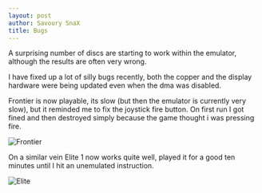 ```yaml
---
layout: post
author: Savoury SnaX
title: Bugs
---
```


 A surprising number of discs are starting to work within the emulator, although the results are often very wrong.

 I have fixed up a lot of silly bugs recently, both the copper and the display hardware were being updated even when the dma was disabled. 

 Frontier is now playable, its slow (but then the emulator is currently very slow), but it reminded me to fix the joystick fire button. On first run I got fined and then destroyed simply because the game thought i was pressing fire.

 ![Frontier](/Project-Ami/images/frontier.png)

 On a similar vein Elite 1 now works quite well, played it for a good ten minutes until I hit an unemulated instruction.

 ![Elite](/Project-Ami/images/elite.png)
 
